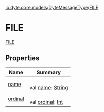 [io.dyte.core.models](../../index.md)/[DyteMessageType](../index.md)/[FILE](index.md)

# FILE


[FILE](index.md)

## Properties

| Name | Summary |
|---|---|
| [name](../-p-o-l-l/index.md#-372974862%2FProperties%2F-132266010) | <br/>val [name](../-p-o-l-l/index.md#-372974862%2FProperties%2F-132266010): [String](https://kotlinlang.org/api/latest/jvm/stdlib/kotlin/-string/index.html) |
| [ordinal](../-p-o-l-l/index.md#-739389684%2FProperties%2F-132266010) | <br/>val [ordinal](../-p-o-l-l/index.md#-739389684%2FProperties%2F-132266010): [Int](https://kotlinlang.org/api/latest/jvm/stdlib/kotlin/-int/index.html) |
